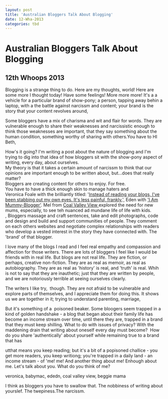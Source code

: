 ```yaml
---
layout: post
title: 'Australian Bloggers Talk About Blogging'
date: 12-Wha-2013
categories: tbd
---
```


# Australian Bloggers Talk About Blogging

## 12th Whoops 2013

Blogging is a strange thing to do. Here are my thoughts,   world! Here are some more I thought today! Have some feelings! More more more! It's a a vehicle for a particular brand of show-pony; a person,   tapping away behin a laptop,   with a the battle against narcissm and content; your brand is the story that your content revolves around,

Some bloggers have a mix of charisma and wit and flair for words. They are vulnerable enough to share their weaknesses and narcissistic enough to think those weaknesses are important, that they say something about the human condition, something worthy of sharing with others.You have to HI Beth,

<div></div>

<div>How's it going? I'm writing a post about the nature of blogging and I'm trying to dig into that idea of how bloggers sit with the show-pony aspect of writing, every day, about ourselves.</div>

<div></div>

<div>My theory is that it takes a certain amount of narcissm to think that our opinions are important enough to be written about, but...does that really matter?</div>

<div></div>

<div>Bloggers are creating content for others to enjoy. For free.</div>

<div></div>

<div>You have to have a thick enough skin to manage haters and</div>

<div></div>

<div>Veronica Foale with the brilliantly titled: '<a href="http://somedaywewillsleep.com/instead-of-reading-your-blogs-ive-been-stabbing-out-my-own-eyes-its-less-painful-frankly/">Instead of reading your blogs, I've been stabbing out my own eyes. It's less painful, frankly.</a>', Eden with <a href="http://www.edenriley.com/2012/10/i-am-mummyblogger.html">'I Am Mummy-Blogger'</a>. Mel from <a href="http://coalvalleyview.blogspot.com.au/2013/10/its-not-all-beer-skittles.html">Coal Valley View </a>explored the need for new mums, especially, to see teh nuanced ad mundane life of life with kids.</div>

<div></div>

<div>, Bloggers massage and craft sentences, take and edit photographs, code and design and build and support communities of people. They comment on each others websites and negotiate complex relationships with readers who develop a vested interest in the story they have connected with. The 'brand' of that blogger.</div>

I love many of the blogs I read and I feel real empathy and compassion and affection for those writers. There are lots of bloggers I feel like I would be friends with in real life. But blogs are not real life. They are fiction, or perhaps, creative non-fiction. They are as real as memoir, as real as autobiography. They are as real as 'history' is real, and 'truth' is real. Whih is not to say that they are inauthetic; just that they are written by people, and we are notoriously terrible at seeing ourselves clearly.

The writers I like try,  though. They are not afraid to be vulnerable and explore parts of themselves, and I appreciate them for doing this. It shows us we are together in it; trying to understand parenting, marriage,

But it's something of a  poisoned beaker. Some bloogers seem trapped in a kind of golden handshake - a blog that began about their family life has become an income stream over time, until there they are, trapped in a brand that they must keep shilling. What to do with issues of privacy? With the maddening drain that writing about oneself every day must become?  How do you share 'authentically' about yourself while remaining true to a brand that has

utthat means you keep reading; but it's a bit of a popisoned challice - you get more readers, you keep writiong; you're trapped in a daily land - an income stream - of 'me! me! And another thing about me! Enhough about me. Let's talk about you. What do you think of me?

veronica, babymac, ededn, coal valley view, beggie mama

I think as bloggers you have to swallow that. The nobbiness of writing about yourslef. The twepiness.The narcissm.
